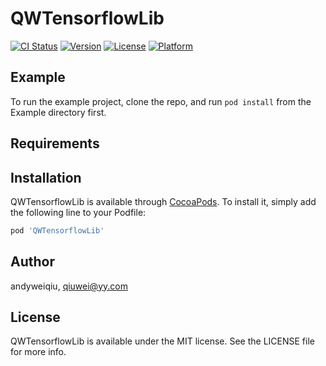 # QWTensorflowLib

[![CI Status](https://img.shields.io/travis/andyweiqiu/QWTensorflowLib.svg?style=flat)](https://travis-ci.org/andyweiqiu/QWTensorflowLib)
[![Version](https://img.shields.io/cocoapods/v/QWTensorflowLib.svg?style=flat)](https://cocoapods.org/pods/QWTensorflowLib)
[![License](https://img.shields.io/cocoapods/l/QWTensorflowLib.svg?style=flat)](https://cocoapods.org/pods/QWTensorflowLib)
[![Platform](https://img.shields.io/cocoapods/p/QWTensorflowLib.svg?style=flat)](https://cocoapods.org/pods/QWTensorflowLib)

## Example

To run the example project, clone the repo, and run `pod install` from the Example directory first.

## Requirements

## Installation

QWTensorflowLib is available through [CocoaPods](https://cocoapods.org). To install
it, simply add the following line to your Podfile:

```ruby
pod 'QWTensorflowLib'
```

## Author

andyweiqiu, qiuwei@yy.com

## License

QWTensorflowLib is available under the MIT license. See the LICENSE file for more info.
